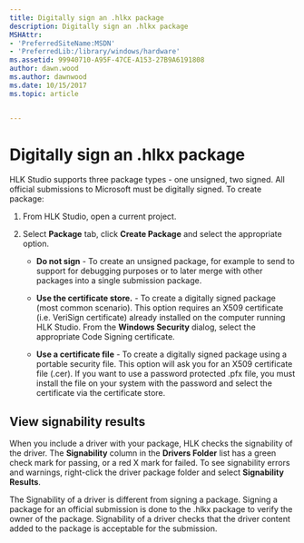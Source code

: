 ```yaml
---
title: Digitally sign an .hlkx package
description: Digitally sign an .hlkx package
MSHAttr:
- 'PreferredSiteName:MSDN'
- 'PreferredLib:/library/windows/hardware'
ms.assetid: 99940710-A95F-47CE-A153-27B9A6191808
author: dawn.wood
ms.author: dawnwood
ms.date: 10/15/2017
ms.topic: article


---
```


# Digitally sign an .hlkx package


HLK Studio supports three package types - one unsigned, two signed. All official submissions to Microsoft must be digitally signed. To create package:

1.  From HLK Studio, open a current project.

2.  Select **Package** tab, click **Create Package** and select the appropriate option.

    -   **Do not sign** - To create an unsigned package, for example to send to support for debugging purposes or to later merge with other packages into a single submission package.

    -   **Use the certificate store.** - To create a digitally signed package (most common scenario). This option requires an X509 certificate (i.e. VeriSign certificate) already installed on the computer running HLK Studio. From the **Windows Security** dialog, select the appropriate Code Signing certificate.

    -   **Use a certificate file** - To create a digitally signed package using a portable security file. This option will ask you for an X509 certificate file (.cer). If you want to use a password protected .pfx file, you must install the file on your system with the password and select the certificate via the certificate store.

## <span id="View_signability_results"></span><span id="view_signability_results"></span><span id="VIEW_SIGNABILITY_RESULTS"></span>View signability results


When you include a driver with your package, HLK checks the signability of the driver. The **Signability** column in the **Drivers Folder** list has a green check mark for passing, or a red X mark for failed. To see signability errors and warnings, right-click the driver package folder and select **Signability Results**.

The Signability of a driver is different from signing a package. Signing a package for an official submission is done to the .hlkx package to verify the owner of the package. Signability of a driver checks that the driver content added to the package is acceptable for the submission.

 

 






